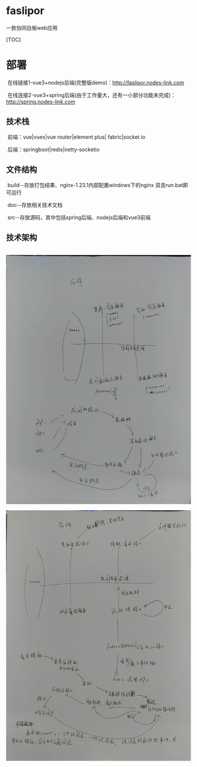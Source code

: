# faslipor

一款协同白板web应用

[TOC]

# 部署

​		在线链接1-vue3+nodejs后端(完整版demo)：http://faslipor.nodes-link.com

​		在线连接2-vue3+spring后端(由于工作量大，还有一小部分功能未完成)：http://spring.nodes-link.com



## 技术栈

​		前端：vue|vuex|vue router|element plus| fabric|socket.io

​		后端：springboot|redis|netty-socketio



## 文件结构

​		build--存放打包结果、nginx-1.23.1内部配置windows下的nginx 双击run.bat即可运行

​		doc--存放相关技术文档

​		src--存放源码，其中包括spring后端、nodejs后端和vue3前端

## 技术架构

​		![](./doc/img/houd.jpg)

![](./doc/img/qiand.jpg)

